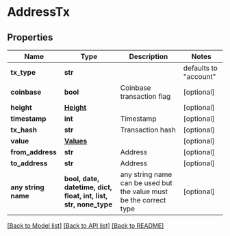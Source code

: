 # AddressTx


## Properties
Name | Type | Description | Notes
------------ | ------------- | ------------- | -------------
**tx_type** | **str** |  | defaults to "account"
**coinbase** | **bool** | Coinbase transaction flag | [optional] 
**height** | [**Height**](Height.md) |  | [optional] 
**timestamp** | **int** | Timestamp | [optional] 
**tx_hash** | **str** | Transaction hash | [optional] 
**value** | [**Values**](Values.md) |  | [optional] 
**from_address** | **str** | Address | [optional] 
**to_address** | **str** | Address | [optional] 
**any string name** | **bool, date, datetime, dict, float, int, list, str, none_type** | any string name can be used but the value must be the correct type | [optional]

[[Back to Model list]](../README.md#documentation-for-models) [[Back to API list]](../README.md#documentation-for-api-endpoints) [[Back to README]](../README.md)


